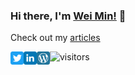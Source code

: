 ### Hi there, I'm [Wei Min!](https://about.me/leeweimin) 👋

Check out my [articles](https://leeweimin.substack.com)

<a href="https://twitter.com/techonomistsg">
  <img align="left" alt="Lee Wei Min's twitter account" width="21px" src="https://raw.githubusercontent.com/edent/SuperTinyIcons/099dc12b59179d07d534069bc8551718f786d91a/images/svg/twitter.svg" />
</a>

<a href="https://www.linkedin.com/in/lee-wei-min">
  <img align="left" alt="Lee Wei Min's linkedin account" width="21px" src="https://raw.githubusercontent.com/edent/SuperTinyIcons/099dc12b59179d07d534069bc8551718f786d91a/images/svg/linkedin.svg" />
</a>

<a href="https://leeweimin.com">
  <img align="left" alt="Lee Wei Min's personal website" width="21px" src="https://raw.githubusercontent.com/edent/SuperTinyIcons/099dc12b59179d07d534069bc8551718f786d91a/images/svg/wordpress.svg" />
</a>

![visitors](https://visitor-badge.glitch.me/badge?page_id=leeweiminsg.leeweiminsg)
